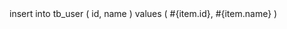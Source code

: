 <insert id="insertDb" parameterType="java.util.HashMap">
  <foreach collection="user_list" item="item" separator=";">
      <if test="item.id != null">
        insert into tb_user
        (
          id,
          name
        ) values (
          #{item.id},
          #{item.name}
        )
      </if>
  </foreach>
</insert>
<!-- user_list 가 null 이면 실행 안됨 : 당연. -->
